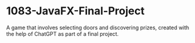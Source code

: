 # 1083-JavaFX-Final-Project
A game that involves selecting doors and discovering prizes, created with the help of ChatGPT as part of a final project.

